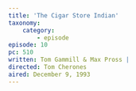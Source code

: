 ```yaml
---
title: 'The Cigar Store Indian'
taxonomy:
    category:
        - episode
episode: 10
pc: 510         
written: Tom Gammill & Max Pross |
directed: Tom Cherones
aired: December 9, 1993
---
```

